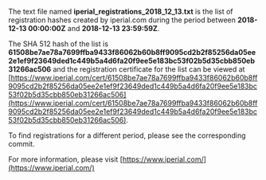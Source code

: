 The text file named **iperial_registrations_2018_12_13.txt** is the list of registration hashes created by iperial.com during the period between **2018-12-13 00:00:00Z** and **2018-12-13 23:59:59Z**.

The SHA 512 hash of the list is **61508be7ae78a7699ffba9433f86062b60b8ff9095cd2b2f85256da05ee2e1ef9f23649ded1c449b5a4d6fa20f9ee5e183bc53f02b5d35cbb850eb31266ac506** and the registration certificate for the list can be viewed at [https://www.iperial.com/cert/61508be7ae78a7699ffba9433f86062b60b8ff9095cd2b2f85256da05ee2e1ef9f23649ded1c449b5a4d6fa20f9ee5e183bc53f02b5d35cbb850eb31266ac506](https://www.iperial.com/cert/61508be7ae78a7699ffba9433f86062b60b8ff9095cd2b2f85256da05ee2e1ef9f23649ded1c449b5a4d6fa20f9ee5e183bc53f02b5d35cbb850eb31266ac506).

To find registrations for a different period, please see the corresponding commit.

For more information, please visit [https://www.iperial.com/](https://www.iperial.com/)
